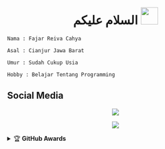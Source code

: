 <h1 align="center">السلام عليكم <img src="https://user-images.githubusercontent.com/1303154/88677602-1635ba80-d120-11ea-84d8-d263ba5fc3c0.gif" width="40px" alt=""><br></h1>
<p align="center">

<p align="center">

```Nama : Fajar Reiva Cahya```

```Asal : Cianjur Jawa Barat```

```Umur : Sudah Cukup Usia```

```Hobby : Belajar Tentang Programming```

## Social Media

<p align="center"> <a href="https://wa.me/6287850631109"><img src="https://img.shields.io/badge/WhatsApp-25D366?style=for-the-badge&logo=whatsapp&logoColor=white " /></p></a> 
<P align="center"> <a href="https://www.facebook.com/fajarxnakanonino"><img src="https://img.shields.io/badge/Facebook-00B2FF?style=for-the-badge&logo=facebook&logoColor=white " /></p></a>
<details>
    <summary>&#127942 <b>GitHub Awards</b></summary><br/>

![Github Trophy](https://github-profile-trophy.vercel.app/?username=phaticusthiccy)

</details>
